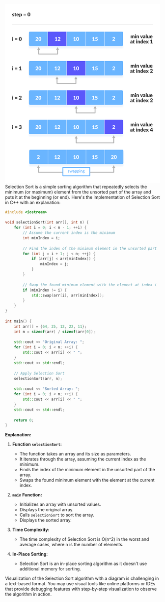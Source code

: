 ![](https://github.com/copycodecommunity/portfolio/blob/main/Metrials/Data%20Structure%20with%20C%2B%2B/images/Selection%20Sort.png)
Selection Sort is a simple sorting algorithm that repeatedly selects the minimum (or maximum) element from the unsorted part of the array and puts it at the beginning (or end). Here's the implementation of Selection Sort in C++ with an explanation:

```cpp
#include <iostream>

void selectionSort(int arr[], int n) {
    for (int i = 0; i < n - 1; ++i) {
        // Assume the current index is the minimum
        int minIndex = i;

        // Find the index of the minimum element in the unsorted part
        for (int j = i + 1; j < n; ++j) {
            if (arr[j] < arr[minIndex]) {
                minIndex = j;
            }
        }

        // Swap the found minimum element with the element at index i
        if (minIndex != i) {
            std::swap(arr[i], arr[minIndex]);
        }
    }
}

int main() {
    int arr[] = {64, 25, 12, 22, 11};
    int n = sizeof(arr) / sizeof(arr[0]);

    std::cout << "Original Array: ";
    for (int i = 0; i < n; ++i) {
        std::cout << arr[i] << " ";
    }
    std::cout << std::endl;

    // Apply Selection Sort
    selectionSort(arr, n);

    std::cout << "Sorted Array: ";
    for (int i = 0; i < n; ++i) {
        std::cout << arr[i] << " ";
    }
    std::cout << std::endl;

    return 0;
}
```

**Explanation:**

1. **Function `selectionSort`:**
   - The function takes an array and its size as parameters.
   - It iterates through the array, assuming the current index as the minimum.
   - Finds the index of the minimum element in the unsorted part of the array.
   - Swaps the found minimum element with the element at the current index.

2. **`main` Function:**
   - Initializes an array with unsorted values.
   - Displays the original array.
   - Calls `selectionSort` to sort the array.
   - Displays the sorted array.

3. **Time Complexity:**
   - The time complexity of Selection Sort is O(n^2) in the worst and average cases, where n is the number of elements.

4. **In-Place Sorting:**
   - Selection Sort is an in-place sorting algorithm as it doesn't use additional memory for sorting.

Visualization of the Selection Sort algorithm with a diagram is challenging in a text-based format. You may use visual tools like online platforms or IDEs that provide debugging features with step-by-step visualization to observe the algorithm in action.